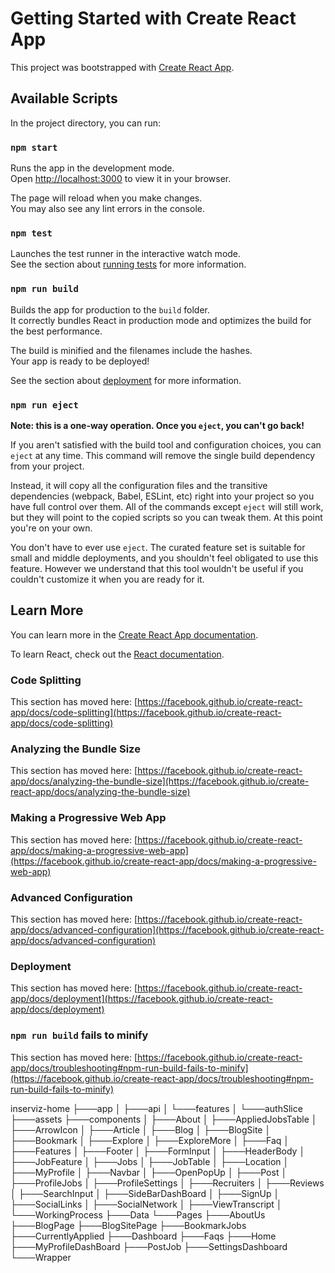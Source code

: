 # Getting Started with Create React App

This project was bootstrapped with [Create React App](https://github.com/facebook/create-react-app).

## Available Scripts

In the project directory, you can run:

### `npm start`

Runs the app in the development mode.\
Open [http://localhost:3000](http://localhost:3000) to view it in your browser.

The page will reload when you make changes.\
You may also see any lint errors in the console.

### `npm test`

Launches the test runner in the interactive watch mode.\
See the section about [running tests](https://facebook.github.io/create-react-app/docs/running-tests) for more information.

### `npm run build`

Builds the app for production to the `build` folder.\
It correctly bundles React in production mode and optimizes the build for the best performance.

The build is minified and the filenames include the hashes.\
Your app is ready to be deployed!

See the section about [deployment](https://facebook.github.io/create-react-app/docs/deployment) for more information.

### `npm run eject`

**Note: this is a one-way operation. Once you `eject`, you can't go back!**

If you aren't satisfied with the build tool and configuration choices, you can `eject` at any time. This command will remove the single build dependency from your project.

Instead, it will copy all the configuration files and the transitive dependencies (webpack, Babel, ESLint, etc) right into your project so you have full control over them. All of the commands except `eject` will still work, but they will point to the copied scripts so you can tweak them. At this point you're on your own.

You don't have to ever use `eject`. The curated feature set is suitable for small and middle deployments, and you shouldn't feel obligated to use this feature. However we understand that this tool wouldn't be useful if you couldn't customize it when you are ready for it.

## Learn More

You can learn more in the [Create React App documentation](https://facebook.github.io/create-react-app/docs/getting-started).

To learn React, check out the [React documentation](https://reactjs.org/).

### Code Splitting

This section has moved here: [https://facebook.github.io/create-react-app/docs/code-splitting](https://facebook.github.io/create-react-app/docs/code-splitting)

### Analyzing the Bundle Size

This section has moved here: [https://facebook.github.io/create-react-app/docs/analyzing-the-bundle-size](https://facebook.github.io/create-react-app/docs/analyzing-the-bundle-size)

### Making a Progressive Web App

This section has moved here: [https://facebook.github.io/create-react-app/docs/making-a-progressive-web-app](https://facebook.github.io/create-react-app/docs/making-a-progressive-web-app)

### Advanced Configuration

This section has moved here: [https://facebook.github.io/create-react-app/docs/advanced-configuration](https://facebook.github.io/create-react-app/docs/advanced-configuration)

### Deployment

This section has moved here: [https://facebook.github.io/create-react-app/docs/deployment](https://facebook.github.io/create-react-app/docs/deployment)

### `npm run build` fails to minify

This section has moved here: [https://facebook.github.io/create-react-app/docs/troubleshooting#npm-run-build-fails-to-minify](https://facebook.github.io/create-react-app/docs/troubleshooting#npm-run-build-fails-to-minify)


inserviz-home
├───app
│   ├───api
│   └───features
│       └───authSlice
├───assets
├───components
│   ├───About
│   ├───AppliedJobsTable
│   ├───ArrowIcon
│   ├───Article
│   ├───Blog
│   ├───BlogSite
│   ├───Bookmark
│   ├───Explore
│   ├───ExploreMore
│   ├───Faq
│   ├───Features
│   ├───Footer
│   ├───FormInput
│   ├───HeaderBody
│   ├───JobFeature
│   ├───Jobs
│   ├───JobTable
│   ├───Location
│   ├───MyProfile
│   ├───Navbar
│   ├───OpenPopUp
│   ├───Post
│   ├───ProfileJobs
│   ├───ProfileSettings
│   ├───Recruiters
│   ├───Reviews
│   ├───SearchInput
│   ├───SideBarDashBoard
│   ├───SignUp
│   ├───SocialLinks
│   ├───SocialNetwork
│   ├───ViewTranscript
│   └───WorkingProcess
├───Data
└───Pages
    ├───AboutUs
    ├───BlogPage
    ├───BlogSitePage
    ├───BookmarkJobs
    ├───CurrentlyApplied
    ├───Dashboard
    ├───Faqs
    ├───Home
    ├───MyProfileDashBoard
    ├───PostJob
    ├───SettingsDashboard
    └───Wrapper